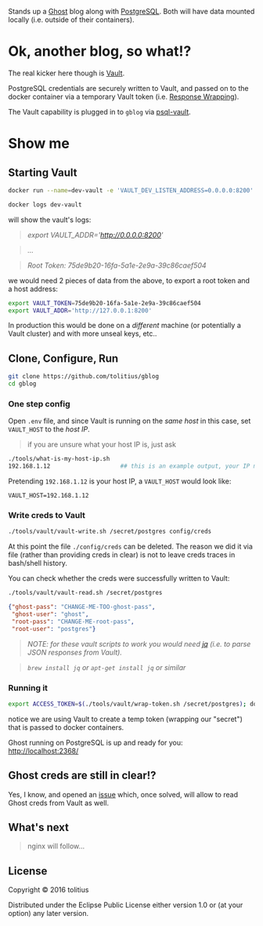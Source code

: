 Stands up a [Ghost](https://ghost.org/) blog along with [PostgreSQL](https://www.postgresql.org/).
Both will have data mounted locally (i.e. outside of their containers).

# Ok, another blog, so what!?

The real kicker here though is [Vault](https://www.vaultproject.io/).

PostgreSQL credentials are securely written to Vault, and passed on to the docker container via a temporary Vault token (i.e. [Response Wrapping](https://www.vaultproject.io/docs/secrets/cubbyhole/index.html#response-wrapping)).

The Vault capability is plugged in to `gblog` via [psql-vault](https://github.com/tolitius/psql-vault).

# Show me

## Starting Vault

```bash
docker run --name=dev-vault -e 'VAULT_DEV_LISTEN_ADDRESS=0.0.0.0:8200' -p 8200:8200 -d vault
```

```bash
docker logs dev-vault
```
will show the vault's logs:

>_export VAULT_ADDR='http://0.0.0.0:8200'_

>_..._

>_Root Token: 75de9b20-16fa-5a1e-2e9a-39c86caef504_


we would need 2 pieces of data from the above, to export a root token and a host address:

```bash
export VAULT_TOKEN=75de9b20-16fa-5a1e-2e9a-39c86caef504
export VAULT_ADDR='http://127.0.0.1:8200'
```

In production this would be done on a _different_ machine (or potentially a Vault cluster) and with more unseal keys, etc..

## Clone, Configure, Run

```bash
git clone https://github.com/tolitius/gblog
cd gblog
```

### One step config

Open `.env` file, and since Vault is running on the _same host_ in this case, set `VAULT_HOST` to the _host IP_.

> if you are unsure what your host IP is, just ask
```bash
./tools/what-is-my-host-ip.sh
192.168.1.12                    ## this is an example output, your IP most likely will be different
```

Pretending `192.168.1.12` is your host IP, a `VAULT_HOST` would look like:

```properties
VAULT_HOST=192.168.1.12
```

### Write creds to Vault

```bash
./tools/vault/vault-write.sh /secret/postgres config/creds
```

At this point the file `./config/creds` can be deleted.
The reason we did it via file (rather than providing creds in clear) is not to leave creds traces in bash/shell history.

You can check whether the creds were successfully written to Vault:

```bash
./tools/vault/vault-read.sh /secret/postgres
```
```json
{"ghost-pass": "CHANGE-ME-TOO-ghost-pass",
 "ghost-user": "ghost",
 "root-pass": "CHANGE-ME-root-pass",
 "root-user": "postgres"}
```

> _NOTE: for these vault scripts to work you would need [jq](https://stedolan.github.io/jq/) (i.e. to parse JSON responses from Vault)._

> _`brew install jq` or `apt-get install jq` or similar_

### Running it

```bash
export ACCESS_TOKEN=$(./tools/vault/wrap-token.sh /secret/postgres); docker-compose up
```

notice we are using Vault to create a temp token (wrapping our "secret") that is passed to docker containers.

Ghost running on PostgreSQL is up and ready for you: [http://localhost:2368/](http://localhost:2368/)

## Ghost creds are still in clear!?

Yes, I know, and opened an [issue](https://github.com/TryGhost/Ghost/issues/7177) which, once solved, will allow to read Ghost creds from Vault as well.

## What's next

> nginx will follow...

## License

Copyright © 2016 tolitius

Distributed under the Eclipse Public License either version 1.0 or (at
your option) any later version.
